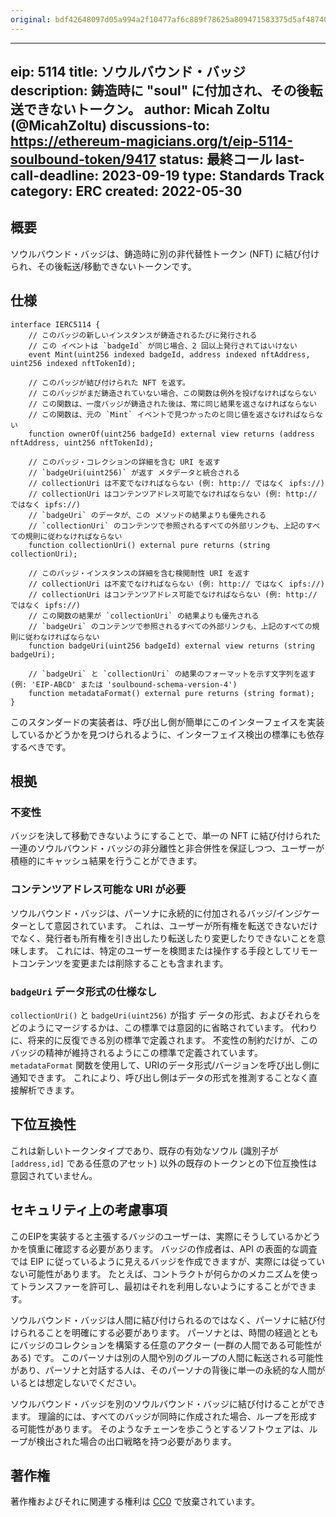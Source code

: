 ```yaml
---
original: bdf42648097d05a994a2f10477af6c889f78625a809471583375d5af48740dc7
---
```


---
eip: 5114
title: ソウルバウンド・バッジ
description: 鋳造時に "soul" に付加され、その後転送できないトークン。
author: Micah Zoltu (@MicahZoltu)
discussions-to: https://ethereum-magicians.org/t/eip-5114-soulbound-token/9417
status: 最終コール
last-call-deadline: 2023-09-19
type: Standards Track
category: ERC
created: 2022-05-30
---


## 概要

ソウルバウンド・バッジは、鋳造時に別の非代替性トークン (NFT) に結び付けられ、その後転送/移動できないトークンです。


## 仕様

```solidity
interface IERC5114 {
	// このバッジの新しいインスタンスが鋳造されるたびに発行される
	// この イベントは `badgeId` が同じ場合、2 回以上発行されてはいけない
	event Mint(uint256 indexed badgeId, address indexed nftAddress, uint256 indexed nftTokenId);

	// このバッジが結び付けられた NFT を返す。
	// このバッジがまだ鋳造されていない場合、この関数は例外を投げなければならない
	// この関数は、一度バッジが鋳造された後は、常に同じ結果を返さなければならない
	// この関数は、元の `Mint` イベントで見つかったのと同じ値を返さなければならない
	function ownerOf(uint256 badgeId) external view returns (address nftAddress, uint256 nftTokenId);

	// このバッジ・コレクションの詳細を含む URI を返す
	// `badgeUri(uint256)` が返す メタデータと統合される
	// collectionUri は不変でなければならない (例: http:// ではなく ipfs://)
	// collectionUri はコンテンツアドレス可能でなければならない (例: http:// ではなく ipfs://)
	// `badgeUri` のデータが、この メソッドの結果よりも優先される
	// `collectionUri` のコンテンツで参照されるすべての外部リンクも、上記のすべての規則に従わなければならない
	function collectionUri() external pure returns (string collectionUri);

	// このバッジ・インスタンスの詳細を含む検閲耐性 URI を返す
	// collectionUri は不変でなければならない (例: http:// ではなく ipfs://)
	// collectionUri はコンテンツアドレス可能でなければならない (例: http:// ではなく ipfs://)
	// この関数の結果が `collectionUri` の結果よりも優先される
	// `badgeUri` のコンテンツで参照されるすべての外部リンクも、上記のすべての規則に従わなければならない
	function badgeUri(uint256 badgeId) external view returns (string badgeUri);

	// `badgeUri` と `collectionUri` の結果のフォーマットを示す文字列を返す (例: 'EIP-ABCD' または 'soulbound-schema-version-4')
	function metadataFormat() external pure returns (string format);
}
```

このスタンダードの実装者は、呼び出し側が簡単にこのインターフェイスを実装しているかどうかを見つけられるように、インターフェイス検出の標準にも依存するべきです。


## 根拠

### 不変性

バッジを決して移動できないようにすることで、単一の NFT に結び付けられた一連のソウルバウンド・バッジの非分離性と非合併性を保証しつつ、ユーザーが積極的にキャッシュ結果を行うことができます。

### コンテンツアドレス可能な URI が必要

ソウルバウンド・バッジは、パーソナに永続的に付加されるバッジ/インジケーターとして意図されています。
これは、ユーザーが所有権を転送できないだけでなく、発行者も所有権を引き出したり転送したり変更したりできないことを意味します。
これには、特定のユーザーを検閲または操作する手段としてリモートコンテンツを変更または削除することも含まれます。

### `badgeUri` データ形式の仕様なし

`collectionUri()` と `badgeUri(uint256)` が指す データの形式、およびそれらをどのようにマージするかは、この標準では意図的に省略されています。
代わりに、将来的に反復できる別の標準で定義されます。
不変性の制約だけが、このバッジの精神が維持されるようにこの標準で定義されています。
`metadataFormat` 関数を使用して、URIのデータ形式/バージョンを呼び出し側に通知できます。
これにより、呼び出し側はデータの形式を推測することなく直接解析できます。


## 下位互換性

これは新しいトークンタイプであり、既存の有効なソウル (識別子が `[address,id]` である任意のアセット) 以外の既存のトークンとの下位互換性は意図されていません。


## セキュリティ上の考慮事項

このEIPを実装すると主張するバッジのユーザーは、実際にそうしているかどうかを慎重に確認する必要があります。
バッジの作成者は、API の表面的な調査では EIP に従っているように見えるバッジを作成できますが、実際には従っていない可能性があります。
たとえば、コントラクトが何らかのメカニズムを使ってトランスファーを許可し、最初はそれを利用しないようにすることができます。

ソウルバウンド・バッジは人間に結び付けられるのではなく、パーソナに結び付けられることを明確にする必要があります。
パーソナとは、時間の経過とともにバッジのコレクションを構築する任意のアクター (一群の人間である可能性がある) です。
このパーソナは別の人間や別のグループの人間に転送される可能性があり、パーソナと対話する人は、そのパーソナの背後に単一の永続的な人間がいるとは想定しないでください。

ソウルバウンド・バッジを別のソウルバウンド・バッジに結び付けることができます。
理論的には、すべてのバッジが同時に作成された場合、ループを形成する可能性があります。
そのようなチェーンを歩こうとするソフトウェアは、ループが検出された場合の出口戦略を持つ必要があります。


## 著作権

著作権およびそれに関連する権利は [CC0](../LICENSE.md) で放棄されています。